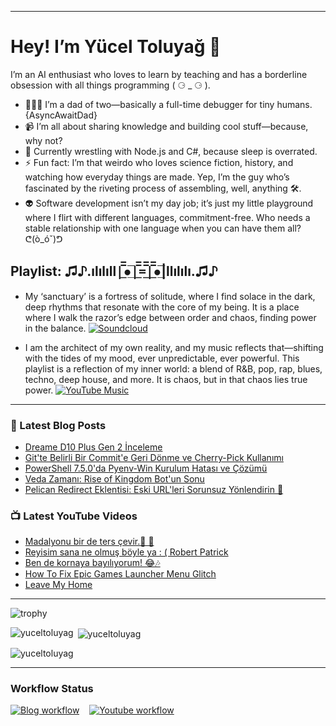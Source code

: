 
---

# Hey! I’m Yücel Toluyağ 👋

I’m an AI enthusiast who loves to learn by teaching and has a borderline obsession with all things programming ( ⚆ _ ⚆ ).

- 👨‍👧‍👦 I’m a dad of two—basically a full-time debugger for tiny humans. {AsyncAwaitDad}
- 📹 I’m all about sharing knowledge and building cool stuff—because, why not?
- 🎒 Currently wrestling with Node.js and C#, because sleep is overrated.
- ⚡ Fun fact: I’m that weirdo who loves science fiction, history, and watching how everyday things are made. Yep, I’m the guy who’s fascinated by the riveting process of assembling, well, anything 🛠️.
- 👽 Software development isn’t my day job; it’s just my little playground where I flirt with different languages, commitment-free. Who needs a stable relationship with one language when you can have them all? ᕦ(ò_óˇ)ᕤ

## Playlist: ♫♪.ılılıll|̲̅̅●̲̅̅|̲̅̅=̲̅̅|̲̅̅●̲̅̅|llılılı.♫♪

- My ‘sanctuary’ is a fortress of solitude, where I find solace in the dark, deep rhythms that resonate with the core of my being. It is a place where I walk the razor’s edge between order and chaos, finding power in the balance.  [![Soundcloud](https://img.shields.io/badge/Soundcloud-FF3300?logo=Soundcloud&logoColor=darkwhite)](https://soundcloud.com/yuceltoluyag)

- I am the architect of my own reality, and my music reflects that—shifting with the tides of my mood, ever unpredictable, ever powerful. This playlist is a reflection of my inner world: a blend of R&B, pop, rap, blues, techno, deep house, and more. It is chaos, but in that chaos lies true power. [![YouTube Music](https://img.shields.io/badge/YouTube_Music-FF0000?logo=youtube-music&logoColor=a970ff)](https://www.youtube.com/playlist?list=PLKaWgYyghzWEkpHyRsCTw_yRgcjQLmAPM)

------


### 📕 Latest Blog Posts

<!-- BLOG-POST-LIST:START -->
- [Dreame D10 Plus Gen 2 İnceleme](https://yuceltoluyag.dev/dreame-d10-plus-gen-2-inceleme/)
- [Git&#39;te Belirli Bir Commit&#39;e Geri Dönme ve Cherry-Pick Kullanımı](https://yuceltoluyag.dev/git-commit-geri-donme-cherry-pick/)
- [PowerShell 7.5.0&#39;da Pyenv-Win Kurulum Hatası ve Çözümü](https://yuceltoluyag.dev/powershell-pyenv-win-kurulum-hatasi-cozumu/)
- [Veda Zamanı: Rise of Kingdom Bot&#39;un Sonu](https://yuceltoluyag.dev/veda-rise-of-kingdom-bot/)
- [Pelican Redirect Eklentisi: Eski URL&#39;leri Sorunsuz Yönlendirin 🔄](https://yuceltoluyag.dev/pelican-redirect-eklentisi/)
<!-- BLOG-POST-LIST:END -->


### 📺 Latest YouTube Videos

<!-- YOUTUBE:START -->
- [Madalyonu bir de ters çevir.🔄 👀](https://www.youtube.com/watch?v=WxL3D9sHIwc)
- [Reyisim sana ne olmuş böyle ya  : &lpar; Robert Patrick](https://www.youtube.com/watch?v=eRA6FIRaGVI)
- [Ben de kornaya bayılıyorum! 😂🎶](https://www.youtube.com/watch?v=kndezex-O-Y)
- [How To Fix Epic Games Launcher Menu Glitch](https://www.youtube.com/watch?v=WxbRAhrQVpo)
- [Leave My Home](https://www.youtube.com/watch?v=emYDVvdqxmo)
<!-- YOUTUBE:END -->
---------

![trophy](https://github-profile-trophy.vercel.app/?username=yuceltoluyag&theme=apprentice&no-bg=true&no-frame=true&column=6&margin-w=30&margin-h=60)
<p><img align="left" src="https://github-readme-stats.vercel.app/api/top-langs?username=yuceltoluyag&show_icons=true&locale=en&layout=compact" alt="yuceltoluyag" /></p>

<p>&nbsp;<img align="center" src="https://github-readme-stats.vercel.app/api?username=yuceltoluyag&show_icons=true&locale=en" alt="yuceltoluyag" /></p>

<p><img align="center" src="https://github-readme-streak-stats.herokuapp.com/?user=yuceltoluyag&" alt="yuceltoluyag" /></p>

------


### Workflow Status

[![Blog workflow](https://github.com/yuceltoluyag/yuceltoluyag/actions/workflows/blog-post-workflow.yml/badge.svg)](https://github.com/yuceltoluyag/yuceltoluyag/actions/workflows/blog-post-workflow.yml)
&nbsp;&nbsp;
[![Youtube workflow](https://github.com/yuceltoluyag/yuceltoluyag/actions/workflows/youtube-workflow.yml/badge.svg)](https://github.com/yuceltoluyag/yuceltoluyag/actions/workflows/youtube-workflow.yml)
